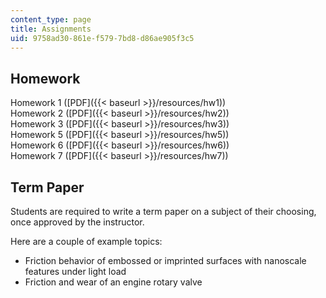 ```yaml
---
content_type: page
title: Assignments
uid: 9758ad30-861e-f579-7bd8-d86ae905f3c5
---
```


Homework
--------

Homework 1 ([PDF]({{< baseurl >}}/resources/hw1))  
Homework 2 ([PDF]({{< baseurl >}}/resources/hw2))  
Homework 3 ([PDF]({{< baseurl >}}/resources/hw3))  
Homework 5 ([PDF]({{< baseurl >}}/resources/hw5))  
Homework 6 ([PDF]({{< baseurl >}}/resources/hw6))  
Homework 7 ([PDF]({{< baseurl >}}/resources/hw7))

Term Paper
----------

Students are required to write a term paper on a subject of their choosing, once approved by the instructor.

Here are a couple of example topics:

*   Friction behavior of embossed or imprinted surfaces with nanoscale features under light load
*   Friction and wear of an engine rotary valve